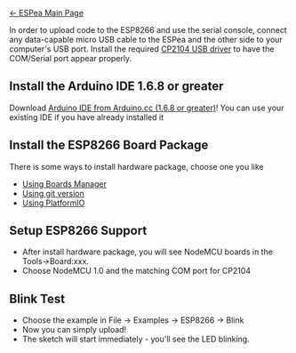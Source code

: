 [← ESPea Main Page](ESPea.md)

In order to upload code to the ESP8266 and use the serial console,
connect any data-capable micro USB cable to the ESPea and the other side
to your computer's USB port. Install the required [CP2104 USB
driver](https://www.silabs.com/products/mcu/Pages/USBtoUARTBridgeVCPDrivers.aspx)
to have the COM/Serial port appear properly.

## Install the Arduino IDE 1.6.8 or greater

Download [Arduino IDE from Arduino.cc (1.6.8 or
greater)](http://www.arduino.cc/en/Main/Software)\! You can use your
existing IDE if you have already installed it

## Install the ESP8266 Board Package

There is some ways to install hardware package, choose one you like

  - [Using Boards
    Manager](https://github.com/esp8266/arduino#installing-with-boards-manager)
  - [Using git
    version](https://github.com/esp8266/arduino#using-git-version)
  - [Using
    PlatformIO](https://github.com/esp8266/arduino#using-platformio)

## Setup ESP8266 Support

  - After install hardware package, you will see NodeMCU boards in the
    Tools→Board:xxx.
  - Choose NodeMCU 1.0 and the matching COM port for CP2104

## Blink Test

  - Choose the example in File -\> Examples -\> ESP8266 -\> Blink
  - Now you can simply upload\!
  - The sketch will start immediately - you'll see the LED blinking.
